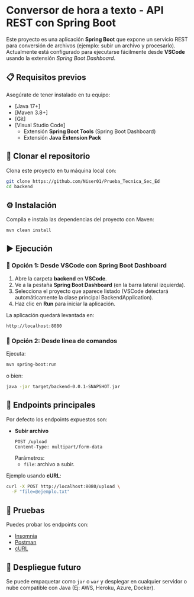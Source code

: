 # Conversor de hora a texto - API REST con Spring Boot

Este proyecto es una aplicación **Spring Boot** que expone un servicio REST para conversión de archivos (ejemplo: subir un archivo y procesarlo).  
Actualmente está configurado para ejecutarse fácilmente desde **VSCode** usando la extensión *Spring Boot Dashboard*.

## 📋 Requisitos previos

Asegúrate de tener instalado en tu equipo:

- [Java 17+]
- [Maven 3.8+]
- [Git]
- [Visual Studio Code]
  - Extensión **Spring Boot Tools** (Spring Boot Dashboard)  
  - Extensión **Java Extension Pack**  

## 📂 Clonar el repositorio

Clona este proyecto en tu máquina local con:

```bash
git clone https://github.com/Niser01/Prueba_Tecnica_Sec_Ed
cd backend
```

## ⚙️ Instalación

Compila e instala las dependencias del proyecto con Maven:

```bash
mvn clean install
```

## ▶️ Ejecución

### 🔹 Opción 1: Desde VSCode con Spring Boot Dashboard

1. Abre la carpeta **backend** en **VSCode**.  
2. Ve a la pestaña **Spring Boot Dashboard** (en la barra lateral izquierda).  
3. Selecciona el proyecto que aparece listado (VSCode detectará automáticamente la clase principal BackendApplication).
4. Haz clic en **Run** para iniciar la aplicación.  

La aplicación quedará levantada en:

```
http://localhost:8080
```

### 🔹 Opción 2: Desde línea de comandos

Ejecuta:

```bash
mvn spring-boot:run
```

o bien:

```bash
java -jar target/backend-0.0.1-SNAPSHOT.jar
```

## 📡 Endpoints principales

Por defecto los endpoints expuestos son:

- **Subir archivo**  
  ```
  POST /upload
  Content-Type: multipart/form-data
  ```
  Parámetros:
  - `file`: archivo a subir.

Ejemplo usando **cURL**:

```bash
curl -X POST http://localhost:8080/upload \
  -F "file=@ejemplo.txt"

```

## 🧪 Pruebas

Puedes probar los endpoints con:

- [Insomnia](https://insomnia.rest/) 
- [Postman](https://www.postman.com/)  
- [cURL](https://curl.se/)  


## 🚀 Despliegue futuro

Se puede empaquetar como `jar` o `war` y desplegar en cualquier servidor o nube compatible con Java (Ej: AWS, Heroku, Azure, Docker).  


